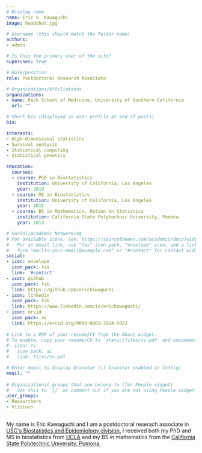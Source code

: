 ```yaml
---
# Display name
name: Eric S. Kawaguchi
image: headshot.jpg

# Username (this should match the folder name)
authors:
- admin

# Is this the primary user of the site?
superuser: true

# Role/position
role: Postdoctoral Research Associate

# Organizations/Affiliations
organizations:
- name: Keck School of Medicine, University of Southern California
  url: ""

# Short bio (displayed in user profile at end of posts)
bio: 

interests:
- High-dimensional statistics
- Survival analysis
- Statistical computing
- Statistical genetics

education:
  courses:
  - course: PhD in Biostatistics
    institution: University of California, Los Angeles
    year: 2019
  - course: MS in Biostatistics
    institution: University of California, Los Angeles
    year: 2015
  - course: BS in Mathematics, Option in Statistics
    institution: California State Polytechnic University, Pomona
    year: 2013

# Social/Academic Networking
# For available icons, see: https://sourcethemes.com/academic/docs/widgets/#icons
#   For an email link, use "fas" icon pack, "envelope" icon, and a link in the
#   form "mailto:your-email@example.com" or "#contact" for contact widget.
social:
- icon: envelope
  icon_pack: fas
  link: '#contact'
- icon: github
  icon_pack: fab
  link: https://github.com/erickawaguchi
- icon: linkedin
  icon_pack: fab
  link: https://www.linkedin.com/in/erickawaguchi/
- icon: orcid
  icon_pack: ai
  link: https://orcid.org/0000-0003-2014-5023
  
# Link to a PDF of your resume/CV from the About widget.
# To enable, copy your resume/CV to `static/files/cv.pdf` and uncomment the lines below.  
#- icon: cv
#   icon_pack: ai
#   link: files/cv.pdf

# Enter email to display Gravatar (if Gravatar enabled in Config)
email: ""
  
# Organizational groups that you belong to (for People widget)
#   Set this to `[]` or comment out if you are not using People widget.  
user_groups:
- Researchers
- Visitors
---
```


My name is Eric Kawaguchi and I am a postdoctoral reserach associate
                in <a href="https://biostatsepi.usc.edu/" target="_blank"> USC's Biostatistics and Epidemiology division.</a> I received both my PhD and MS in biostatistics from <a href="https://biostat.ucla.edu" target="_blank">
                    UCLA</a> and my BS in mathematics from the <a href="https://www.cpp.edu/~math" target="_blank">California State Polytechnic University, Pomona.</a>